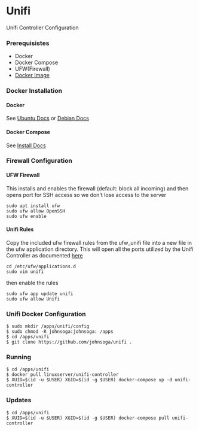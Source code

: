 # Unifi
Unifi Controller Configuration

### Prerequisistes
- Docker
- Docker Compose
- UFW(Firewall)
- [Docker Image](https://docs.linuxserver.io/images/docker-unifi-controller)
### Docker Installation
#### Docker
See [Ubuntu Docs](https://docs.docker.com/engine/install/ubuntu/) or [Debian Docs](https://docs.docker.com/engine/install/debian/)

#### Docker Compose
See [Install Docs](https://docs.docker.com/compose/install/)

### Firewall Configuration
#### UFW Firewall
This installs and enables the firewall (default: block all incoming) and then opens port for SSH access so we don't lose access to the server
```shell
sudo apt install ufw
sudo ufw allow OpenSSH
sudo ufw enable
```
#### Unifi Rules
Copy the included ufw firewall rules from the ufw_unifi file into a new file in the ufw application directory. This will open all the ports utilized by the Unifi Controller as documented [here](https://help.ui.com/hc/en-us/articles/218506997-UniFi-Ports-Used)
```shell
cd /etc/ufw/applications.d
sudo vim unifi
```
then enable the rules
```shell
sudo ufw app update unifi
sudo ufw allow Unifi
```

### Unifi Docker Configuration
```
$ sudo mkdir /apps/unifi/config
$ sudo chmod -R johnsoga:johnsoga: /apps
$ cd /apps/unifi
$ git clone https://github.com/johnsoga/unifi .
```

### Running
```
$ cd /apps/unifi
$ docker pull linuxserver/unifi-controller
$ XUID=$(id -u $USER) XGID=$(id -g $USER) docker-compose up -d unifi-controller
```

### Updates
```
$ cd /apps/unifi
$ XUID=$(id -u $USER) XGID=$(id -g $USER) docker-compose pull unifi-controller
```

